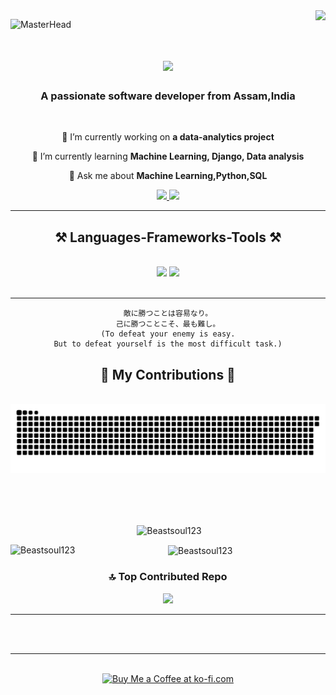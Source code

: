 <img align="right" src="https://visitor-badge.laobi.icu/badge?page_id=Beastsoul123.Beastsoul123" />

![MasterHead](https://user-images.githubusercontent.com/10498744/210012254-234538ff-d198-48aa-8964-37e6fd45d227.gif)

<h1 align="center">
    <img src="https://readme-typing-svg.herokuapp.com/?font=Righteous&size=35&center=true&vCenter=true&width=500&height=70&duration=4000&lines=Hi+There!+👋;+I'm+Praneet+Gogoi!;" />
</h1>

<h3 align="center">A passionate software developer from Assam,India </h3>

<br/>

<div align="center">
 
 🔭 I’m currently working on **a data-analytics project**
 
 🌱 I’m currently learning **Machine Learning, Django, Data analysis**

💬 Ask me about **Machine Learning,Python,SQL**

 </div>
 
<div align="center"> 
  <a href="mailto:praneet.gogoi@gmail.com">
    <img src="https://img.shields.io/badge/Gmail-333333?style=for-the-badge&logo=gmail&logoColor=red" />
  </a>
  <a href="https://www.linkedin.com/in/praneet-gogoi/" target="_blank">
    <img src="https://img.shields.io/badge/LinkedIn-0077B5?style=for-the-badge&logo=linkedin&logoColor=white" target="_blank" />
  </a>
</div>

 <hr/>
 
<h2 align="center">⚒️ Languages-Frameworks-Tools ⚒️</h2>
<br/>
<div align="center">
    <img src="https://skillicons.dev/icons?i=bash,django,html,css,vscode,github,rust,tensorflow" />
    <img src="https://skillicons.dev/icons?i=python,javascript,ai,solidity,mongodb,java,mysql" /><br>
</div>

<br/>
<hr/>
<div align="center">

```
敵に勝つことは容易なり。
己に勝つことこそ、最も難し。
(To defeat your enemy is easy.
But to defeat yourself is the most difficult task.)

```

</div>
<div align="center">
  <h2>🐍 My Contributions 🐍</h2>
  <br>
  <img alt="snake eating my contributions" src="https://raw.githubusercontent.com/Beastsoul123/Beastsoul123/output/github-contribution-grid-snake.svg" />
  
  <br/><br/><br/>

<p>&nbsp;<img align="center" src="https://github-readme-stats.vercel.app/api?username=Beastsoul123&show_icons=true&theme=radical&locale=en" alt="Beastsoul123" /></p>
<p><img align="left" src="https://github-readme-stats.vercel.app/api/top-langs?username=Beastsoul123&show_icons=true&theme=radical&locale=en&layout=compact" alt="Beastsoul123" /></p>
<p><img align="center" src="https://github-readme-streak-stats.herokuapp.com/?user=Beastsoul123&theme=radical" alt="Beastsoul123" /></p>


### 🔝 Top Contributed Repo
![](https://github-contributor-stats.vercel.app/api?username=beastsoul123&limit=5&theme=dark&combine_all_yearly_contributions=true)

</div>

<hr/>

</div>

<br/><br/>

<hr/>

<br/>

<div align="center">
<a href='https://ko-fi.com/V7V4RAK9C' target='_blank'><img height='64' style='border:0px;height:64px;' src='https://storage.ko-fi.com/cdn/kofi1.png?v=3' border='0' alt='Buy Me a Coffee at ko-fi.com' /></a>
</div>

<br/>

